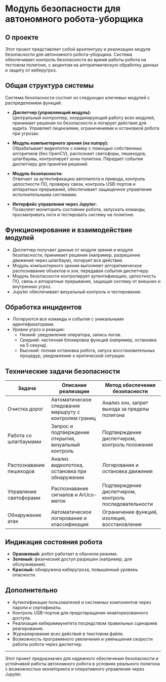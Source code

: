 # Модуль безопасности для автономного робота-уборщика

## О проекте  
Этот проект представляет собой архитектуру и реализацию модуля безопасности для автономного робота-уборщика. Система обеспечивает контроль безопасности во время работы робота на тестовом полигоне, с акцентом на алгоритмическую обработку данных и защиту от киберугроз.

## Общая структура системы  
Система безопасности состоит из следующих ключевых модулей с распределением функций:  

- **Диспетчер (управляющий модуль):**  
  Центральный контроллер, координирующий работу всех модулей, принимает решения по безопасности и логирует действия для аудита. Управляет лицензиями, ограничениями и остановкой робота при угрозах.  

- **Модуль компьютерного зрения (на numpy):**  
  Обрабатывает видеопоток с камер с помощью собственных алгоритмов (без OpenCV), распознает светофоры, пешеходов, шлагбаумы, контролирует зоны полигона. Передает события диспетчеру для принятия решений.  

- **Модуль безопасности:**  
  Отвечает за аутентификацию автопилота и привода, контроль целостности ПО, проверку связи, контроль USB-портов и аппаратных прерываний, обеспечивает защищенное управление исполнительными системами.  

- **Интерфейс управления через Jupyter:**  
  Позволяет мониторить состояние робота, запускать команды, просматривать логи и тестировать систему на полигоне.  

## Функционирование и взаимодействие модулей  
- Диспетчер получает данные от модуля зрения и модуля безопасности, принимает решения (например, разрешение движения через шлагбаум), логирует все действия.
- Модуль компьютерного зрения выполняет алгоритмическое распознавание объектов и зон, передавая события диспетчеру.
- Модуль безопасности контролирует аутентификацию, целостность ПО, связь и аппаратные прерывания, защищая систему от внешних и внутренних угроз.
- Jupyter обеспечивает визуальный контроль и тестирование.

## Обработка инцидентов  
- Логируются все команды и события с уникальными идентификаторами.  
- Уровни угроз и реакции:  
  - Низкий: уведомление оператора, запись логов.  
  - Средний: частичная блокировка функций (например, остановка на 5 секунд).  
  - Высокий: полная остановка робота, запуск восстановительных процедур, уведомление о критической ситуации.  

## Технические задачи безопасности

| Задача              | Описание реализации                                     | Метод обеспечения безопасности                  |
|---------------------|---------------------------------------------------------|-------------------------------------------------|
| Очистка дорог       | Автоматическое следование маршруту с контролем границ   | Анализ зон, запрет выхода за пределы полигона   |
| Работа со шлагбаумами | Запрос и подтверждение открытия, визуальный контроль    | Подтверждение диспетчером, контроль положения   |
| Распознавание пешеходов | Анализ видеопотока, остановка при обнаружении         | Логирование и остановка движения                 |
| Управление светофорами | Распознавание сигналов и ArUco-меток                    | Подтверждение диспетчером, контроль последовательности |
| Обнаружение атак    | Автоматическое логирование и классификация               | Ограничение функций, изоляция, восстановление   |

## Индикация состояния робота  
- **Оранжевый:** робот работает в обычном режиме.  
- **Зеленый:** физический доступ разрешен (например, для обслуживания).  
- **Красный:** обнаружена киберугроза, повышенный уровень опасности.

## Дополнительно  
- Аутентификация пользователей и системных компонентов через пароли и сертификаты.  
- Контроль USB-портов для предотвращения неавторизованного доступа.  
- Реализация кибериммунитета посредством правильных сценариев реагирования.  
- Журналирование всех действий в текстовом файле.  
- Возможность программного увеличения и уменьшения скорости работы робота через диспетчер.

***

Этот проект предназначен для надежного обеспечения безопасности и устойчивой работы автономного робота в условиях реального полигона с возможностью мониторинга и оперативного управления через Jupyter.
